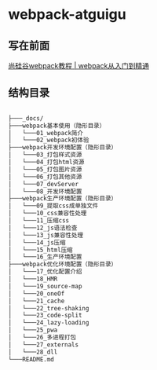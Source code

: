 # webpack-atguigu

## 写在前面

[尚硅谷webpack教程 | webpack从入门到精通](http://www.gulixueyuan.com/course/358/tasks)

## 结构目录

```xml

├───_docs/
├───webpack基本使用（隐形目录）
│   └───01_webpack简介
│   └───02_webpack初体验
├───webpack开发环境配置（隐形目录）
│   └───03_打包样式资源
│   └───04_打包html资源
│   └───05_打包图片资源
│   └───06_打包其他资源
│   └───07_devServer
│   └───08_开发环境配置
├───webpack生产环境配置（隐形目录）
│   └───09_提取css成单独文件
│   └───10_css兼容性处理
│   └───11_压缩css
│   └───12_js语法检查
│   └───13_js兼容性处理
│   └───14_js压缩
│   └───15_html压缩
│   └───16_生产环境配置
├───webpack优化环境配置（隐形目录）
│   └───17_优化配置介绍
│   └───18_HMR
│   └───19_source-map
│   └───20_oneOf
│   └───21_cache
│   └───22_tree-shaking
│   └───23_code-split
│   └───24_lazy-loading
│   └───25_pwa
│   └───26_多进程打包
│   └───27_externals
│   └───28_dll
└───README.md

```
